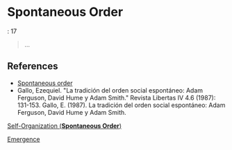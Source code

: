 # Spontaneous Order

: 17

> …
> 

## References

- [Spontaneous order](https://en.wikipedia.org/wiki/Spontaneous_order)
- Gallo, Ezequiel. "La tradición del orden social espontáneo: Adam Ferguson, David Hume y Adam Smith." Revista Libertas IV 4.6 (1987): 131-153.
Gallo, E. (1987). La tradición del orden social espontáneo: Adam Ferguson, David Hume y Adam Smith.

[Self-Organization (**Spontaneous Order**)](https://www.notion.so/Self-Organization-Spontaneous-Order-6f6ceaf338f14c31b4d79e04c85f6c54?pvs=21)

[Emergence](https://www.notion.so/Emergence-741583ecd1b64e3ea75a170a732cd2b5?pvs=21)